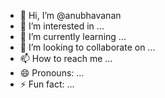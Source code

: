 - 👋 Hi, I’m @anubhavanan
- 👀 I’m interested in ...
- 🌱 I’m currently learning ...
- 💞️ I’m looking to collaborate on ...
- 📫 How to reach me ...
- 😄 Pronouns: ...
- ⚡ Fun fact: ...

<!---
anubhavanan/anubhavanan is a ✨ special ✨ repository because its `README.md` (this file) appears on your GitHub profile.
You can click the Preview link to take a look at your changes.
--->
